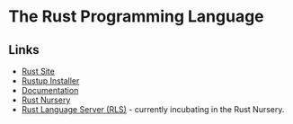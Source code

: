 # The Rust Programming Language

## Links

* [Rust Site](https://www.rust-lang.org/en-US/)
* [Rustup Installer](https://www.rustup.rs/)
* [Documentation](https://www.rust-lang.org/en-US/documentation.html)
* [Rust Nursery](https://github.com/rust-lang-nursery)
* [Rust Language Server (RLS)](https://github.com/rust-lang-nursery/rls) - currently incubating in the Rust Nursery.